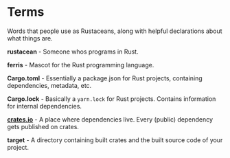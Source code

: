 # Terms

Words that people use as Rustaceans, along with helpful declarations about what things are.

**rustacean** - Someone whos programs in Rust.

**ferris** - Mascot for the Rust programming language.

**Cargo.toml** - Essentially a package.json for Rust projects, containing dependencies, metadata, etc.

**Cargo.lock** - Basically a `yarn.lock` for Rust projects. Contains information for internal dependencies.

**[crates.io](https://crates.io)** - A place where dependencies live. Every (public) dependency gets published on crates.

**target** - A directory containing built crates and the built source code of your project.